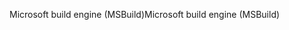 <span data-ttu-id="78a50-101">Microsoft build engine (MSBuild)</span><span class="sxs-lookup"><span data-stu-id="78a50-101">Microsoft build engine (MSBuild)</span></span>